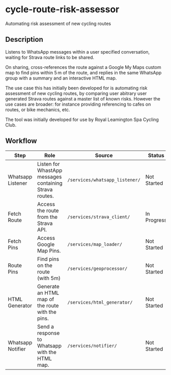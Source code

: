# cycle-route-risk-assessor
Automating risk assessment of new cycling routes

## Description
Listens to WhatsApp messages within a user specified conversation, waiting for Strava route links to be shared. 

On sharing, cross-references the route against a Google My Maps custom map to find pins within 5 m of the route, and replies in the same WhatsApp group with a summary and an interactive HTML map.

The use case this has initially been developed for is automating risk assessment of new cycling routes, by comparing user abitrary user generated Strava routes against a master list of known risks. However the use cases are broader: for instance providing referencing to cafes on routes, or bike mechanics, etc.

The tool was initially developed for use by Royal Leamington Spa Cycling Club.

## Workflow

| Step | Role | Source | Status |
| ---- | ---  | ------ | ------ |
| Whatsapp Listener | Listen for WhastApp messages containing Strava routes. | ```/services/whatsapp_listener/``` | Not Started |
| Fetch Route | Access the route from the Strava API. | ```/services/strava_client/``` | In Progress |
| Fetch Pins | Access Google Map Pins. | ```/services/map_loader/``` | Not Started |
| Route Pins | Find pins on the route (with 5m) |  ```/services/geoprocessor/``` | Not Started |
| HTML Generator | Generate an HTML map of the route with the pins. |  ```/services/html_generator/``` | Not Started |
| Whatsapp Notifier | Send a response to Whatsapp with the HTML map. |  ```/services/notifier/``` | Not Started |